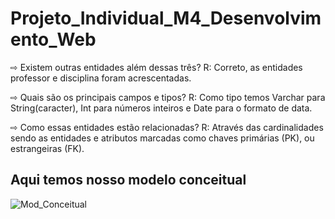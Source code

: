 # Projeto_Individual_M4_Desenvolvimento_Web


 ⇨ Existem outras entidades além dessas três? 
 R: Correto, as entidades professor e disciplina foram acrescentadas. 

 ⇨ Quais são os principais campos e tipos?
 R: Como tipo temos Varchar para String(caracter), Int para números inteiros e Date para o formato de data.

 ⇨ Como essas entidades estão relacionadas?
 R: Através das cardinalidades sendo as entidades e atributos marcadas como chaves primárias (PK), ou estrangeiras (FK).

## Aqui temos nosso modelo conceitual

![Mod_Conceitual](https://user-images.githubusercontent.com/106356705/222234313-66b95344-6ace-4ae1-a1a2-45f9075ebe09.png)


